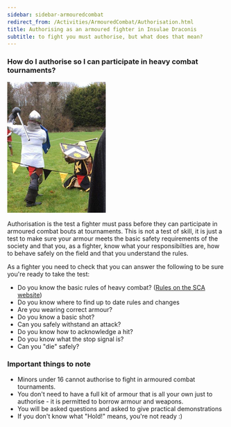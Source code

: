 ```yaml
---
sidebar: sidebar-armouredcombat
redirect_from: /Activities/ArmouredCombat/Authorisation.html
title: Authorising as an armoured fighter in Insulae Draconis
subtitle: to fight you must authorise, but what does that mean?
---
```


### How do I authorise so I can participate in heavy combat tournaments?

<img src="/images/armoured-combat/fight_legged.jpg" class="rounded float-md-end m-2" alt="" />

Authorisation is the test a fighter must pass before they can participate in armoured combat bouts at tournaments.  This is not a test of skill, it is just a test to make sure your armour meets the basic safety requirements of the society and that you, as a fighter, know what your responsibilties are, how to behave safely on the field and that you understand the rules.

As a fighter you need to check that you can answer the following to be sure you're ready to take the test:

- Do you know the basic rules of heavy combat? (<a href="https://www.sca.org/marshal_handbook/">Rules on the SCA website</a>)
- Do you know where to find up to date rules and changes
- Are you wearing correct armour? 
- Do you  know a basic shot? 
- Can you safely withstand an attack? 
- Do you know how to acknowledge a hit? 
- Do you know what the stop signal is? 
- Can you &quot;die&quot; safely?

### Important things to note

- Minors under 16 cannot authorise to fight in armoured combat tournaments.
- You don't need to have a full kit of armour that is all your own just to authorise - it is permitted to borrow armour and weapons.
- You will be asked questions and asked to give practical demonstrations
- If you don't know what &quot;Hold!&quot; means, you're not ready :)
